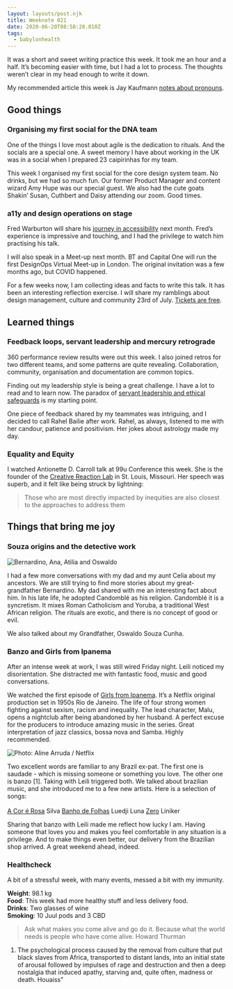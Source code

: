 ```yaml
---
layout: layouts/post.njk
title: Weeknote 021
date: 2020-06-20T08:58:28.010Z
tags:
  - babylonhealth
---
```

It was a short and sweet writing practice this week. It took me an hour and a half. It’s becoming easier with time, but I had a lot to process. The thoughts weren’t clear in my head enough to write it down.

My recommended article this week is Jay Kaufmann [notes about pronouns](https://www.linkedin.com/pulse/my-problem-pronouns-heshe-theythem-whywhen-jay-kaufmann/).

## Good things

### Organising my first social for the DNA team

One of the things I love most about agile is the dedication to rituals. And the socials are a special one. A sweet memory I have about working in the UK was in a social when I prepared 23 caipirinhas for my team.

This week I organised my first social for the core design system team. No drinks, but we had so much fun. Our former Product Manager and content wizard Amy Hupe was our special guest. We also had the cute goats Shakin’ Susan, Cuthbert and Daisy attending our zoom. Good times.

### a11y and design operations on stage

Fred Warburton will share his [journey in accessibility](https://www.eventbrite.co.uk/e/real-world-accessibility-stories-tickets-106217880540) next month. Fred’s experience is impressive and touching, and I had the privilege to watch him practising his talk.

I will also speak in a Meet-up next month. BT and Capital One will run the first DesignOps Virtual Meet-up in London. The original invitation was a few months ago, but COVID happened.

For a few weeks now, I am collecting ideas and facts to write this talk. It has been an interesting reflection exercise. I will share my ramblings about design management, culture and community 23rd of July. [Tickets are free](https://www.eventbrite.co.uk/e/designops-virtual-meet-up-with-bt-capital-one-tickets-108683798166).

## Learned things

### Feedback loops, servant leadership and mercury retrograde

360 performance review results were out this week. I also joined retros for two different teams, and some patterns are quite revealing. Collaboration, community, organisation and documentation are common topics. 

Finding out my leadership style is being a great challenge. I have a lot to read and to learn now. The paradox of [servant leadership and ethical safeguards](https://journals.sagepub.com/doi/full/10.1177/2158244019900562) is my starting point. 

One piece of feedback shared by my teammates was intriguing, and I decided to call Rahel Bailie after work. Rahel, as always, listened to me with her candour, patience and positivism. Her jokes about astrology made my day.
 

### Equality and Equity

I watched Antionette D. Carroll talk at 99u Conference this week. She is the founder of the [Creative Reaction Lab](https://www.creativereactionlab.com/) in St. Louis, Missouri. Her speech was superb, and it felt like being struck by lightning:

> Those who are most directly impacted by inequities are also closest to the approaches to address them

## Things that bring me joy

### Souza origins and the detective work

![Bernardino, Ana, Atilia and Oswaldo](/images/souza_cunha_bernardino_oswaldo.jpg "Bernardino, Ana, Atilia and Oswaldo")

I had a few more conversations with my dad and my aunt Celia about my ancestors. We are still trying to find more stories about my great-grandfather Bernardino. My dad shared with me an interesting fact about him. In his late life, he adopted Candomblé as his religion. Candomblé it is a syncretism. It mixes Roman Catholicism and Yoruba, a traditional West African religion. The rituals are exotic, and there is no concept of good or evil.

We also talked about my Grandfather, Oswaldo Souza Cunha.

### Banzo and Girls from Ipanema

After an intense week at work, I was still wired Friday night. Leili noticed my disorientation. She distracted me with fantastic food, music and good conversations.

We watched the first episode of [Girls from Ipanema](https://www.netflix.com/title/80208298). It’s a Netflix original production set in 1950s Rio de Janeiro. The life of four strong women fighting against sexism, racism and inequality. The lead character, Malu, opens a nightclub after being abandoned by her husband. A perfect excuse for the producers to introduce amazing music in the series. Great interpretation of jazz classics, bossa nova and Samba. Highly recommended.

![Photo: Aline Arruda / Netflix](/images/girls_from_ipanema.jpg "A scene in Rio, the four lead characters in a boat.")

Two excellent words are familiar to any Brazil ex-pat. The first one is saudade - which is missing someone or something you love. The other one is banzo \[1]. Taking with Leili triggered both. We talked about brazilian music, and she introduced me to a few new artists. Here is a selection of songs: \
\
[A Cor é Rosa](https://www.youtube.com/watch?v=KnJwCg-zh4w) Silva 
[Banho de Folhas](https://www.youtube.com/watch?v=bmWm6I3aAqw&feature=youtu.be) Luedji Luna 
[Zero](https://www.youtube.com/watch?v=M4s3yTJCcmI) Liniker  

Sharing that banzo with Leili made me reflect how lucky I am. Having someone that loves you and makes you feel comfortable in any situation is a privilege. And to make things even better, our delivery from the Brazilian shop arrived. A great weekend ahead, indeed.

### Healthcheck

A bit of a stressful week, with many events, messed a bit with my immunity.

**Weight**: 98.1 kg \
**Food**: This week had more healthy stuff and less delivery food.\
**Drinks**: Two glasses of wine\
**Smoking**: 10 Juul pods and 3 CBD

> Ask what makes you come alive and go do it. Because what the world needs is people who have come alive. Howard Thurman

1. The psychological process caused by the removal from culture that put black slaves from Africa, transported to distant lands, into an initial state of arousal followed by impulses of rage and destruction and then a deep nostalgia that induced apathy, starving and, quite often, madness or death. Houaiss”